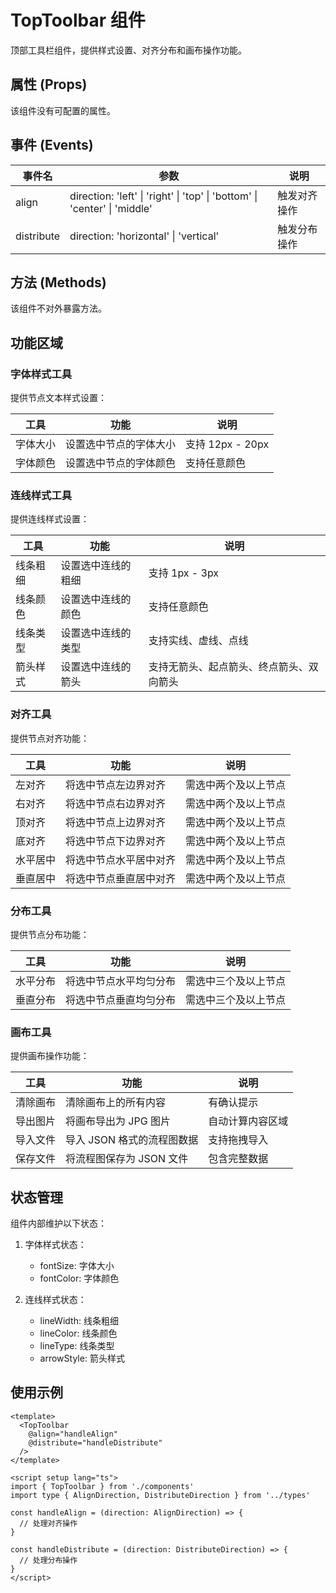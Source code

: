 # TopToolbar 组件

顶部工具栏组件，提供样式设置、对齐分布和画布操作功能。

## 属性 (Props)

该组件没有可配置的属性。

## 事件 (Events)

| 事件名 | 参数 | 说明 |
|--------|------|------|
| align | direction: 'left' \| 'right' \| 'top' \| 'bottom' \| 'center' \| 'middle' | 触发对齐操作 |
| distribute | direction: 'horizontal' \| 'vertical' | 触发分布操作 |

## 方法 (Methods)

该组件不对外暴露方法。

## 功能区域

### 字体样式工具

提供节点文本样式设置：

| 工具 | 功能 | 说明 |
|------|------|------|
| 字体大小 | 设置选中节点的字体大小 | 支持 12px - 20px |
| 字体颜色 | 设置选中节点的字体颜色 | 支持任意颜色 |

### 连线样式工具

提供连线样式设置：

| 工具 | 功能 | 说明 |
|------|------|------|
| 线条粗细 | 设置选中连线的粗细 | 支持 1px - 3px |
| 线条颜色 | 设置选中连线的颜色 | 支持任意颜色 |
| 线条类型 | 设置选中连线的类型 | 支持实线、虚线、点线 |
| 箭头样式 | 设置选中连线的箭头 | 支持无箭头、起点箭头、终点箭头、双向箭头 |

### 对齐工具

提供节点对齐功能：

| 工具 | 功能 | 说明 |
|------|------|------|
| 左对齐 | 将选中节点左边界对齐 | 需选中两个及以上节点 |
| 右对齐 | 将选中节点右边界对齐 | 需选中两个及以上节点 |
| 顶对齐 | 将选中节点上边界对齐 | 需选中两个及以上节点 |
| 底对齐 | 将选中节点下边界对齐 | 需选中两个及以上节点 |
| 水平居中 | 将选中节点水平居中对齐 | 需选中两个及以上节点 |
| 垂直居中 | 将选中节点垂直居中对齐 | 需选中两个及以上节点 |

### 分布工具

提供节点分布功能：

| 工具 | 功能 | 说明 |
|------|------|------|
| 水平分布 | 将选中节点水平均匀分布 | 需选中三个及以上节点 |
| 垂直分布 | 将选中节点垂直均匀分布 | 需选中三个及以上节点 |

### 画布工具

提供画布操作功能：

| 工具 | 功能 | 说明 |
|------|------|------|
| 清除画布 | 清除画布上的所有内容 | 有确认提示 |
| 导出图片 | 将画布导出为 JPG 图片 | 自动计算内容区域 |
| 导入文件 | 导入 JSON 格式的流程图数据 | 支持拖拽导入 |
| 保存文件 | 将流程图保存为 JSON 文件 | 包含完整数据 |

## 状态管理

组件内部维护以下状态：

1. 字体样式状态：
   - fontSize: 字体大小
   - fontColor: 字体颜色

2. 连线样式状态：
   - lineWidth: 线条粗细
   - lineColor: 线条颜色
   - lineType: 线条类型
   - arrowStyle: 箭头样式

## 使用示例

```vue
<template>
  <TopToolbar
    @align="handleAlign"
    @distribute="handleDistribute"
  />
</template>

<script setup lang="ts">
import { TopToolbar } from './components'
import type { AlignDirection, DistributeDirection } from '../types'

const handleAlign = (direction: AlignDirection) => {
  // 处理对齐操作
}

const handleDistribute = (direction: DistributeDirection) => {
  // 处理分布操作
}
</script>
``` 